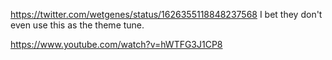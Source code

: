 https://twitter.com/wetgenes/status/1626355118848237568 I bet they don't even use this as the theme tune.

https://www.youtube.com/watch?v=hWTFG3J1CP8